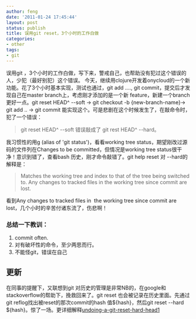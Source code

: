 ```yaml
---
author: feng
date: '2011-01-24 17:45:44'
layout: post
status: publish
title: 误用git reset，3个小时的工作白做
categories:
- other
tags:
- git
---
```


误用git ，3个小时的工作白做，写下来，警戒自己，也帮助没有犯过这个错误的人，少犯（最好别犯）这个错误。
今天，继续用clojure开发着onycloud的一个新功能。花了3个小时基本实现，测试也通过，git add ...., git
commit，提交后才发现自己在master branch上，考虑刚才添加的是一个新
feature，新建一个branch更好一点。git reset HEAD^ --soft -> git checkout -b
{new-branch-name}-> git add .. -> git commit
能实现这个。可是悲剧在这个时候发生了，在敲命令时，犯了一个错误：
> git reset HEAD^ --soft 错误敲成了 git rest HEAD^ --hard。

我习惯性的用g (alias of 'git status')，看看﻿﻿working tree
status，期望刚改过源码的文件列在Changes to be committed，但情况是working tree
status很干净！意识到错了，查看bash 历史，刚才命令敲错了。git help reset 对 --hard的解释是：
> Matches the working tree and index to that of the tree being
> switched to. Any changes to tracked files in the working tree since
> commit are lost.

看到Any changes to tracked files in  the working tree since commit are lost，几个小时的辛苦付诸东流了，伤悲啊！
### 总结一下教训：

1.  commit often.
2.  对有破坏性的命令，至少两思而行。
3.  不能怪git，错误在自己

## 更新

在同事的提醒下，又联想到git 对历史的管理是非常NB的，在google和stackoverflow的帮助下，挽救回来了。git
reset 也会被记录在历史里面。先通过git reflog找出被reset的那次commit的hash 值${hash}，然后git
reset --hard
${hash}。惊了一场。更详细解释[undoing-a-git-reset-hard-head1](http://stackoverflow.com/questions/5473/undoing-a-git-reset-hard-head1)


